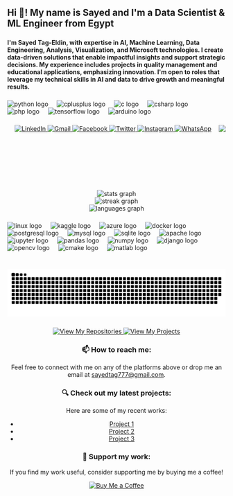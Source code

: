 <h2 align="left">Hi 👋! My name is Sayed and I'm a Data Scientist & ML Engineer from Egypt</h2>

###

<h4 align="left">I'm Sayed Tag-Eldin, with expertise in AI, Machine Learning, Data Engineering, Analysis, Visualization, and Microsoft technologies. I create data-driven solutions that enable impactful insights and support strategic decisions. My experience includes projects in quality management and educational applications, emphasizing innovation. I'm open to roles that leverage my technical skills in AI and data to drive growth and meaningful results.</h4>

###

<div align="left">
  <img src="https://cdn.jsdelivr.net/gh/devicons/devicon/icons/python/python-original.svg" height="30" alt="python logo"  />
  <img width="12" />
  <img src="https://cdn.jsdelivr.net/gh/devicons/devicon/icons/cplusplus/cplusplus-original.svg" height="30" alt="cplusplus logo"  />
  <img width="12" />
  <img src="https://cdn.jsdelivr.net/gh/devicons/devicon/icons/c/c-original.svg" height="30" alt="c logo"  />
  <img width="12" />
  <img src="https://cdn.jsdelivr.net/gh/devicons/devicon/icons/csharp/csharp-original.svg" height="30" alt="csharp logo"  />
  <img width="12" />
  <img src="https://cdn.jsdelivr.net/gh/devicons/devicon/icons/php/php-original.svg" height="30" alt="php logo"  />
  <img width="12" />
  <img src="https://cdn.jsdelivr.net/gh/devicons/devicon/icons/tensorflow/tensorflow-original.svg" height="30" alt="tensorflow logo"  />
  <img width="12" />
  <img src="https://cdn.jsdelivr.net/gh/devicons/devicon/icons/arduino/arduino-original.svg" height="30" alt="arduino logo"  />
</div>

###

<img align="right" height="150" src="https://media0.giphy.com/media/v1.Y2lkPTc5MGI3NjExeDVzemM0ZHZ3ZzlneGRmMG1hOG4ydTFlZDZubm9hdmJtYzM0aGNmNCZlcD12MV9pbnRlcm5hbF9naWZfYnlfaWQmY3Q9Zw/5k5vZwRFZR5aZeniqb/giphy.webp"  />

###

<div align="center">
  <a href="https://www.linkedin.com/in/sayedtageldin" target="_blank">
    <img src="https://img.shields.io/badge/LinkedIn-0077B5?style=for-the-badge&logo=linkedin&logoColor=white" alt="LinkedIn" />
  </a>
  <a href="mailto:sayedtag777@gmail.com" target="_blank">
    <img src="https://img.shields.io/badge/Gmail-D14836?style=for-the-badge&logo=gmail&logoColor=white" alt="Gmail" />
  </a>
  <a href="https://www.facebook.com/tag.sayedtag" target="_blank">
    <img src="https://img.shields.io/badge/Facebook-1877F2?style=for-the-badge&logo=facebook&logoColor=white" alt="Facebook" />
  </a>
  <a href="https://x.com/Sayed_tag7" target="_blank">
    <img src="https://img.shields.io/badge/Twitter-1DA1F2?style=for-the-badge&logo=twitter&logoColor=white" alt="Twitter" />
  </a>
  <a href="https://www.instagram.com/sayed_tag7" target="_blank">
    <img src="https://img.shields.io/badge/Instagram-E4405F?style=for-the-badge&logo=instagram&logoColor=white" alt="Instagram" />
  </a>
  <a href="https://wa.me/qr/NSXLWHMCH3DAE1" target="_blank">
    <img src="https://img.shields.io/badge/WhatsApp-25D366?style=for-the-badge&logo=whatsapp&logoColor=white" alt="WhatsApp" />
  </a>
</div>

###

<br clear="both">

<div align="center">
  <img src="https://github-readme-stats.vercel.app/api?username=sayedtag7&hide_title=false&hide_rank=false&show_icons=true&include_all_commits=true&count_private=true&disable_animations=false&theme=tokyonight&locale=en&hide_border=false" height="150" alt="stats graph" /> <br>
  <img src="https://streak-stats.demolab.com?user=sayedtag7&locale=en&mode=daily&theme=tokyonight&hide_border=false&border_radius=5" height="150" alt="streak graph" /> <br>
  <img src="https://github-readme-stats.vercel.app/api/top-langs?username=sayedtag7&locale=en&hide_title=false&layout=compact&card_width=320&langs_count=9&theme=tokyonight&hide_border=false" height="150" alt="languages graph"  />
</div>

###

<div align="left">
  <img src="https://cdn.jsdelivr.net/gh/devicons/devicon/icons/linux/linux-original.svg" height="40" alt="linux logo"  />
  <img width="12" />
  <img src="https://cdn.jsdelivr.net/gh/devicons/devicon/icons/kaggle/kaggle-original.svg" height="40" alt="kaggle logo"  />
  <img width="12" />
  <img src="https://cdn.jsdelivr.net/gh/devicons/devicon/icons/azure/azure-original.svg" height="40" alt="azure logo"  />
  <img width="12" />
  <img src="https://cdn.jsdelivr.net/gh/devicons/devicon/icons/docker/docker-original.svg" height="40" alt="docker logo"  />
  <img width="12" />
  <img src="https://cdn.jsdelivr.net/gh/devicons/devicon/icons/postgresql/postgresql-original.svg" height="40" alt="postgresql logo"  />
  <img width="12" />
  <img src="https://cdn.jsdelivr.net/gh/devicons/devicon/icons/mysql/mysql-original.svg" height="40" alt="mysql logo"  />
  <img width="12" />
  <img src="https://cdn.jsdelivr.net/gh/devicons/devicon/icons/sqlite/sqlite-original.svg" height="40" alt="sqlite logo"  />
  <img width="12" />
  <img src="https://cdn.jsdelivr.net/gh/devicons/devicon/icons/apache/apache-original.svg" height="40" alt="apache logo"  />
  <img width="12" />
  <img src="https://cdn.jsdelivr.net/gh/devicons/devicon/icons/jupyter/jupyter-original.svg" height="40" alt="jupyter logo"  />
  <img width="12" />
  <img src="https://cdn.jsdelivr.net/gh/devicons/devicon/icons/pandas/pandas-original.svg" height="40" alt="pandas logo"  />
  <img width="12" />
  <img src="https://cdn.jsdelivr.net/gh/devicons/devicon/icons/numpy/numpy-original.svg" height="40" alt="numpy logo"  />
  <img width="12" />
  <img src="https://cdn.jsdelivr.net/gh/devicons/devicon/icons/django/django-plain.svg" height="40" alt="django logo"  />
  <img width="12" />
  <img src="https://cdn.jsdelivr.net/gh/devicons/devicon/icons/opencv/opencv-original.svg" height="40" alt="opencv logo"  />
  <img width="12" />
  <img src="https://cdn.jsdelivr.net/gh/devicons/devicon/icons/cmake/cmake-original.svg" height="40" alt="cmake logo"  />
  <img width="12" />
  <img src="https://cdn.jsdelivr.net/gh/devicons/devicon/icons/matlab/matlab-original.svg" height="40" alt="matlab logo"  />
</div>

###

<br clear="both">

<img src="https://raw.githubusercontent.com/sayedtag7/sayedtag7/output/snake.svg" alt="Snake animation" />

###

<div align="center">
  <a href="https://github.com/sayedtag7?tab=repositories" target="_blank">
    <img src="https://img.shields.io/badge/View-My%20Repositories-blue?style=for-the-badge&logo=github" alt="View My Repositories" />
  </a>
  <a href="https://github.com/sayedtag7?tab=projects" target="_blank">
    <img src="https://img.shields.io/badge/View-My%20Projects-green?style=for-the-badge&logo=github" alt="View My Projects" />
  </a>
</div>

###

<div align="center">
  <h3>📫 How to reach me:</h3>
  <p>Feel free to connect with me on any of the platforms above or drop me an email at <a href="mailto:sayedtag777@gmail.com">sayedtag777@gmail.com</a>.</p>
</div>

###

<div align="center">
  <h3>🔍 Check out my latest projects:</h3>
  <p>Here are some of my recent works:</p>
  <ul>
    <li><a href="https://github.com/sayedtag7/project1">Project 1</a></li>
    <li><a href="https://github.com/sayedtag7/project2">Project 2</a></li>
    <li><a href="https://github.com/sayedtag7/project3">Project 3</a></li>
  </ul>
</div>

###

<div align="center">
  <h3>🌟 Support my work:</h3>
  <p>If you find my work useful, consider supporting me by buying me a coffee!</p>
  <a href="https://www.buymeacoffee.com/sayedtag7" target="_blank">
    <img src="https://img.shields.io/badge/Buy%20Me%20a%20Coffee-FFDD00?style=for-the-badge&logo=buy-me-a-coffee&logoColor=black" alt="Buy Me a Coffee" />
  </a>
</div>
